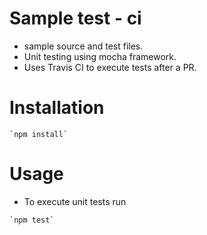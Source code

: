 # Sample test - ci
- sample source and test files.
- Unit testing using mocha framework.
- Uses Travis CI to execute tests after a PR.

# Installation
```
`npm install`
```
# Usage
- To execute unit tests run
```
`npm test`
```
###
